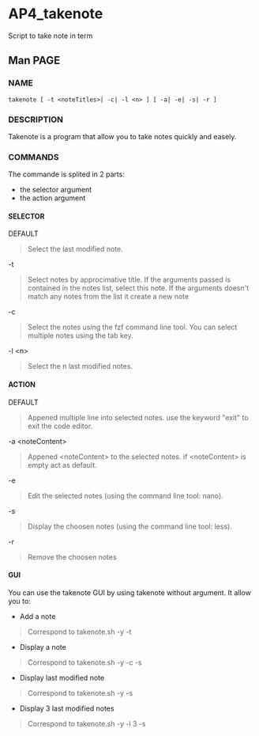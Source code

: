 # AP4_takenote

Script to take note in term

## Man PAGE

### NAME

    takenote [ -t <noteTitles>| -c| -l <n> ] [ -a| -e| -s| -r ]

### DESCRIPTION

Takenote is a program that allow you to take notes quickly and easely.

### COMMANDS

The commande is splited in 2 parts:

- the selector argument
- the action argument

#### SELECTOR

DEFAULT
> Select the last modified note.

-t
> Select notes by approcimative title. If the arguments passed is contained in the notes list, select this note. If the arguments doesn't match any notes from the list it create a new note

-c
> Select the notes using the fzf command line tool. You can select multiple notes using the tab key.

-l \<n>
> Select the n last modified notes.

#### ACTION

DEFAULT
> Appened multiple line into selected notes. use the keyword "exit" to exit the code editor.

-a \<noteContent>
> Appened \<noteContent> to the selected notes. if \<noteContent> is empty act as default.

-e
> Edit the selected notes (using the command line tool: nano).

-s
> Display the choosen notes (using the command line tool: less).

-r
> Remove the choosen notes

#### GUI

You can use the takenote GUI by using takenote without argument.
It allow you to:

- Add a note

> Correspond to takenote.sh -y -t

- Display a note

> Correspond to takenote.sh -y -c -s

- Display last modified note

> Correspond to takenote.sh -y -s

- Display 3 last modified notes

> Correspond to takenote.sh -y -l 3 -s
